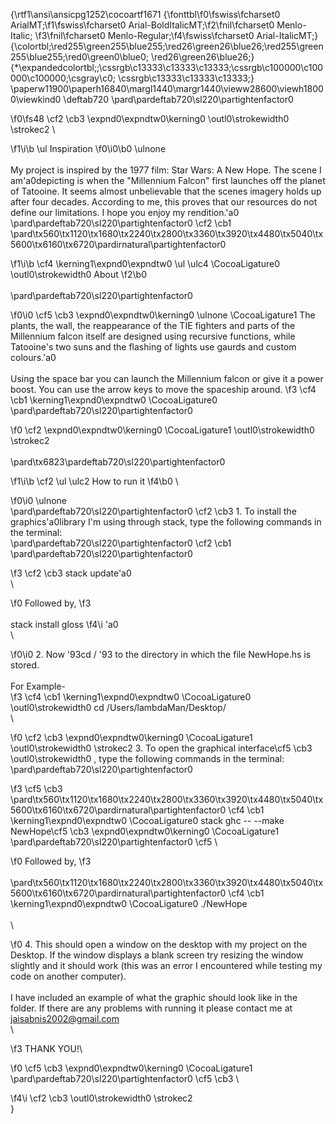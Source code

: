 {\rtf1\ansi\ansicpg1252\cocoartf1671
{\fonttbl\f0\fswiss\fcharset0 ArialMT;\f1\fswiss\fcharset0 Arial-BoldItalicMT;\f2\fnil\fcharset0 Menlo-Italic;
\f3\fnil\fcharset0 Menlo-Regular;\f4\fswiss\fcharset0 Arial-ItalicMT;}
{\colortbl;\red255\green255\blue255;\red26\green26\blue26;\red255\green255\blue255;\red0\green0\blue0;
\red26\green26\blue26;}
{\*\expandedcolortbl;;\cssrgb\c13333\c13333\c13333;\cssrgb\c100000\c100000\c100000;\csgray\c0;
\cssrgb\c13333\c13333\c13333;}
\paperw11900\paperh16840\margl1440\margr1440\vieww28600\viewh18000\viewkind0
\deftab720
\pard\pardeftab720\sl220\partightenfactor0

\f0\fs48 \cf2 \cb3 \expnd0\expndtw0\kerning0
\outl0\strokewidth0 \strokec2 \

\f1\i\b \ul Inspiration
\f0\i0\b0 \ulnone \
\
My project is inspired by the 1977 film: Star Wars: A New Hope. The scene I am\'a0depicting is when the "Millennium Falcon" first launches off the planet of Tatooine. It seems almost unbelievable that the scenes imagery holds up after four decades. According to me, this proves that our resources do not define our limitations. I hope you enjoy my rendition.\'a0\
\pard\pardeftab720\sl220\partightenfactor0
\cf2 \cb1 \
\pard\tx560\tx1120\tx1680\tx2240\tx2800\tx3360\tx3920\tx4480\tx5040\tx5600\tx6160\tx6720\pardirnatural\partightenfactor0

\f1\i\b \cf4 \kerning1\expnd0\expndtw0 \ul \ulc4 \CocoaLigature0 \outl0\strokewidth0 About
\f2\b0 \
\
\pard\pardeftab720\sl220\partightenfactor0

\f0\i0 \cf5 \cb3 \expnd0\expndtw0\kerning0
\ulnone \CocoaLigature1 The plants, the wall, the reappearance of the TIE fighters and parts of the Millennium falcon itself are designed using recursive functions, while Tatooine's two suns and the flashing of lights use gaurds and custom colours.\'a0\
\
Using the space bar you can launch the Millennium falcon or give it a power boost. You can use the arrow keys to move the spaceship around. 
\f3 \cf4 \cb1 \kerning1\expnd0\expndtw0 \CocoaLigature0 \
\pard\pardeftab720\sl220\partightenfactor0

\f0 \cf2 \expnd0\expndtw0\kerning0
\CocoaLigature1 \outl0\strokewidth0 \strokec2 \
\
\pard\tx6823\pardeftab720\sl220\partightenfactor0

\f1\i\b \cf2 \ul \ulc2 How to run it
\f4\b0 \

\f0\i0 \ulnone \
\pard\pardeftab720\sl220\partightenfactor0
\cf2 \cb3 1. To install the graphics\'a0library I'm using through stack, type the following commands in the terminal:\
\pard\pardeftab720\sl220\partightenfactor0
\cf2 \cb1 \
\pard\pardeftab720\sl220\partightenfactor0

\f3 \cf2 \cb3 stack update\'a0\
\

\f0 Followed by, 
\f3 \
\
stack install gloss
\f4\i \'a0\
\

\f0\i0 2. Now \'93cd / \'93 to the directory in which the file NewHope.hs is stored.\
\
For Example-  
\f3 \cf4 \cb1 \kerning1\expnd0\expndtw0 \CocoaLigature0 \outl0\strokewidth0 cd /Users/lambdaMan/Desktop/\
\

\f0 \cf2 \cb3 \expnd0\expndtw0\kerning0
\CocoaLigature1 \outl0\strokewidth0 \strokec2 3. To open the graphical interface\cf5 \cb3 \outl0\strokewidth0 , type the following commands in the terminal:\
\pard\pardeftab720\sl220\partightenfactor0

\f3 \cf5 \cb3 \
\pard\tx560\tx1120\tx1680\tx2240\tx2800\tx3360\tx3920\tx4480\tx5040\tx5600\tx6160\tx6720\pardirnatural\partightenfactor0
\cf4 \cb1 \kerning1\expnd0\expndtw0 \CocoaLigature0 stack ghc -- --make NewHope\cf5 \cb3 \expnd0\expndtw0\kerning0
\CocoaLigature1 \
\pard\pardeftab720\sl220\partightenfactor0
\cf5 \

\f0 Followed by, 
\f3 \
\
\pard\tx560\tx1120\tx1680\tx2240\tx2800\tx3360\tx3920\tx4480\tx5040\tx5600\tx6160\tx6720\pardirnatural\partightenfactor0
\cf4 \cb1 \kerning1\expnd0\expndtw0 \CocoaLigature0 ./NewHope\
\
\

\f0 4. This should open a window on the desktop with my project on the Desktop. If the window displays a blank screen try resizing the window slightly and it should work (this was an error I encountered while testing my code on another computer). \
\
I have included an example of what the graphic should look like in the folder. If there are any problems with running it please contact me at jaisabnis2002@gmail.com\
\

\f3 THANK YOU!\

\f0 \cf5 \cb3 \expnd0\expndtw0\kerning0
\CocoaLigature1 \
\pard\pardeftab720\sl220\partightenfactor0
\cf5 \cb3 \

\f4\i \cf2 \cb3 \outl0\strokewidth0 \strokec2 \
}
